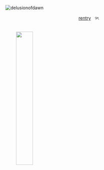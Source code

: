 <p align="center"> <img src="https://komarev.com/ghpvc/?username=delusionofdawn&label=‎🥞‎&color=ff7721&style=flat" alt="delusionofdawn" /> </p>

ㅤㅤㅤㅤㅤㅤㅤㅤㅤㅤㅤㅤㅤㅤㅤㅤㅤㅤㅤㅤㅤㅤㅤㅤㅤㅤㅤㅤㅤㅤㅤㅤㅤ[rentry](https://rentry.co/vividstreet)ㅤ୨ৎ
ㅤ
<p align="center" width="100%">
    <img width="33%" src="https://files.catbox.moe/pf2e0y.jpg">
</p>
